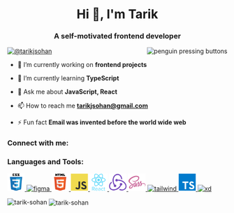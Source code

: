 <h1 align="center">Hi 👋, I'm Tarik</h1>
<h3 align="center">A self-motivated frontend developer</h3>
<img align='right' src='https://media.giphy.com/media/CuuSHzuc0O166MRfjt/giphy.gif' alt='penguin pressing buttons' />

<p align="left"> <a href="https://twitter.com/@tarikjsohan" target="blank"><img src="https://img.shields.io/twitter/follow/@tarikjsohan?logo=twitter&style=for-the-badge" alt="@tarikjsohan" /></a> </p>

- 🔭 I’m currently working on **frontend projects**

- 🌱 I’m currently learning **TypeScript**

- 💬 Ask me about **JavaScript, React**

- 📫 How to reach me **tarikjsohan@gmail.com**

- ⚡ Fun fact **Email was invented before the world wide web**

<h3 align="left">Connect with me:</h3>
<p align="left">
<!-- <a href="https://twitter.com/@tarikjsohan" target="blank"><img align="center" src="https://raw.githubusercontent.com/rahuldkjain/github-profile-readme-generator/master/src/images/icons/Social/twitter.svg" alt="@tarikjsohan" height="30" width="40" /></a> -->
</p>

<h3 align="left">Languages and Tools:</h3>
<p align="left"> <a href="https://www.w3schools.com/css/" target="_blank" rel="noreferrer"> <img src="https://raw.githubusercontent.com/devicons/devicon/master/icons/css3/css3-original-wordmark.svg" alt="css3" width="40" height="40"/> </a> <a href="https://www.figma.com/" target="_blank" rel="noreferrer"> <img src="https://www.vectorlogo.zone/logos/figma/figma-icon.svg" alt="figma" width="40" height="40"/> </a> <a href="https://www.w3.org/html/" target="_blank" rel="noreferrer"> <img src="https://raw.githubusercontent.com/devicons/devicon/master/icons/html5/html5-original-wordmark.svg" alt="html5" width="40" height="40"/> </a> <a href="https://developer.mozilla.org/en-US/docs/Web/JavaScript" target="_blank" rel="noreferrer"> <img src="https://raw.githubusercontent.com/devicons/devicon/master/icons/javascript/javascript-original.svg" alt="javascript" width="40" height="40"/> </a> <a href="https://reactjs.org/" target="_blank" rel="noreferrer"> <img src="https://raw.githubusercontent.com/devicons/devicon/master/icons/react/react-original-wordmark.svg" alt="react" width="40" height="40"/> </a> <a href="https://redux.js.org" target="_blank" rel="noreferrer"> <img src="https://raw.githubusercontent.com/devicons/devicon/master/icons/redux/redux-original.svg" alt="redux" width="40" height="40"/> </a> <a href="https://sass-lang.com" target="_blank" rel="noreferrer"> <img src="https://raw.githubusercontent.com/devicons/devicon/master/icons/sass/sass-original.svg" alt="sass" width="40" height="40"/> </a> <a href="https://tailwindcss.com/" target="_blank" rel="noreferrer"> <img src="https://www.vectorlogo.zone/logos/tailwindcss/tailwindcss-icon.svg" alt="tailwind" width="40" height="40"/> </a> <a href="https://www.typescriptlang.org/" target="_blank" rel="noreferrer"> <img src="https://raw.githubusercontent.com/devicons/devicon/master/icons/typescript/typescript-original.svg" alt="typescript" width="40" height="40"/> </a> <a href="https://www.adobe.com/products/xd.html" target="_blank" rel="noreferrer"> <img src="https://cdn.worldvectorlogo.com/logos/adobe-xd.svg" alt="xd" width="40" height="40"/> </a> </p>

<p><img align="left" src="https://github-readme-stats.vercel.app/api/top-langs?username=tarik-sohan&show_icons=true&locale=en&layout=compact" alt="tarik-sohan" /></p>

<p>&nbsp;<img align="center" src="https://github-readme-stats.vercel.app/api?username=tarik-sohan&show_icons=true&locale=en" alt="tarik-sohan" /></p>
